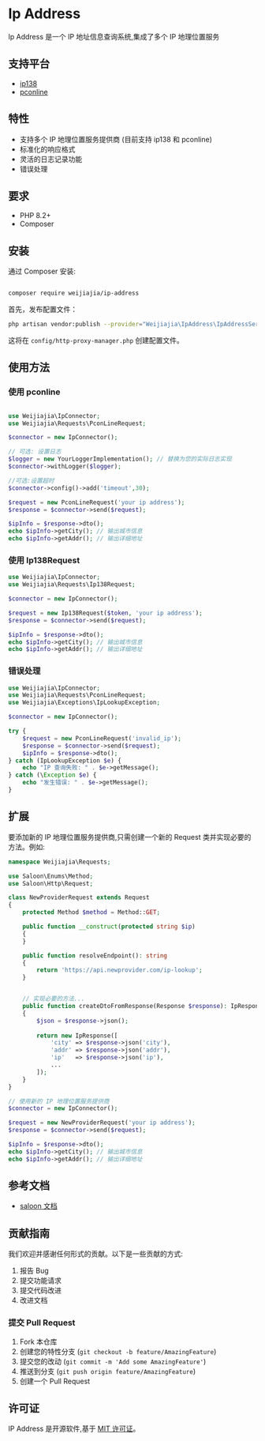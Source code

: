 # Ip Address

Ip Address 是一个 IP 地址信息查询系统,集成了多个 IP 地理位置服务

## 支持平台
- [ip138](http://api.ipshudi.com)
- [pconline](https://whois.pconline.com.cn)

## 特性

- 支持多个 IP 地理位置服务提供商 (目前支持 ip138 和 pconline)
- 标准化的响应格式
- 灵活的日志记录功能
- 错误处理


## 要求

- PHP 8.2+
- Composer

## 安装

通过 Composer 安装:

```bash

composer require weijiajia/ip-address
```

首先，发布配置文件：

```bash
php artisan vendor:publish --provider="Weijiajia\IpAddress\IpAddressServiceProvider"
```

这将在 `config/http-proxy-manager.php` 创建配置文件。

## 使用方法
### 使用 pconline

```php

use Weijiajia\IpConnector;
use Weijiajia\Requests\PconLineRequest;

$connector = new IpConnector();

// 可选: 设置日志
$logger = new YourLoggerImplementation(); // 替换为您的实际日志实现
$connector->withLogger($logger);

//可选:设置超时
$connector->config()->add('timeout',30);

$request = new PconLineRequest('your ip address');
$response = $connector->send($request);

$ipInfo = $response->dto();
echo $ipInfo->getCity(); // 输出城市信息
echo $ipInfo->getAddr(); // 输出详细地址
```

### 使用 Ip138Request

```php
use Weijiajia\IpConnector;
use Weijiajia\Requests\Ip138Request;

$connector = new IpConnector();

$request = new Ip138Request($token, 'your ip address');
$response = $connector->send($request);

$ipInfo = $response->dto();
echo $ipInfo->getCity(); // 输出城市信息
echo $ipInfo->getAddr(); // 输出详细地址
```

### 错误处理

```php
use Weijiajia\IpConnector;
use Weijiajia\Requests\PconLineRequest;
use Weijiajia\Exceptions\IpLookupException;

$connector = new IpConnector();

try {
    $request = new PconLineRequest('invalid_ip');
    $response = $connector->send($request);
    $ipInfo = $response->dto();
} catch (IpLookupException $e) {
    echo "IP 查询失败: " . $e->getMessage();
} catch (\Exception $e) {
    echo "发生错误: " . $e->getMessage();
}
```

## 扩展

要添加新的 IP 地理位置服务提供商,只需创建一个新的 Request 类并实现必要的方法。例如:

```php
namespace Weijiajia\Requests;

use Saloon\Enums\Method;
use Saloon\Http\Request;

class NewProviderRequest extends Request
{
    protected Method $method = Method::GET;

    public function __construct(protected string $ip)
    {
    }

    public function resolveEndpoint(): string
    {
        return 'https://api.newprovider.com/ip-lookup';
    }


    // 实现必要的方法...
    public function createDtoFromResponse(Response $response): IpResponse
    {
        $json = $response->json();
        
        return new IpResponse([
            'city' => $response->json('city'),
            'addr' => $response->json('addr'),
            'ip'   => $response->json('ip'),
            ...
        ]);
    }
}

// 使用新的 IP 地理位置服务提供商
$connector = new IpConnector();

$request = new NewProviderRequest('your ip address');
$response = $connector->send($request);

$ipInfo = $response->dto();
echo $ipInfo->getCity(); // 输出城市信息
echo $ipInfo->getAddr(); // 输出详细地址
```

## 参考文档
- [saloon 文档](https://docs.saloon.dev/)

## 贡献指南

我们欢迎并感谢任何形式的贡献。以下是一些贡献的方式:

1. 报告 Bug
2. 提交功能请求
3. 提交代码改进
4. 改进文档

### 提交 Pull Request

1. Fork 本仓库
2. 创建您的特性分支 (`git checkout -b feature/AmazingFeature`)
3. 提交您的改动 (`git commit -m 'Add some AmazingFeature'`)
4. 推送到分支 (`git push origin feature/AmazingFeature`)
5. 创建一个 Pull Request

## 许可证
IP Address 是开源软件,基于 [MIT 许可证](LICENSE.md)。
